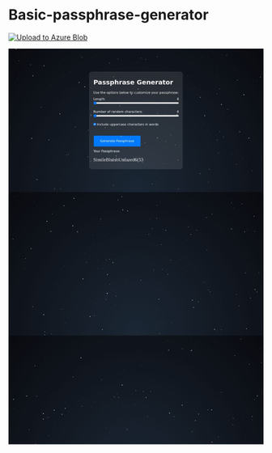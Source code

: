 # Basic-passphrase-generator

[![Upload to Azure Blob](https://github.com/rvdwegen/Basic-passphrase-generator/actions/workflows/main.yml/badge.svg?branch=main)](https://github.com/rvdwegen/Basic-passphrase-generator/actions/workflows/main.yml)

![Alt text](/screenshots/desktopPage1280x720.jpeg?raw=true "Passphrase generator preview")

